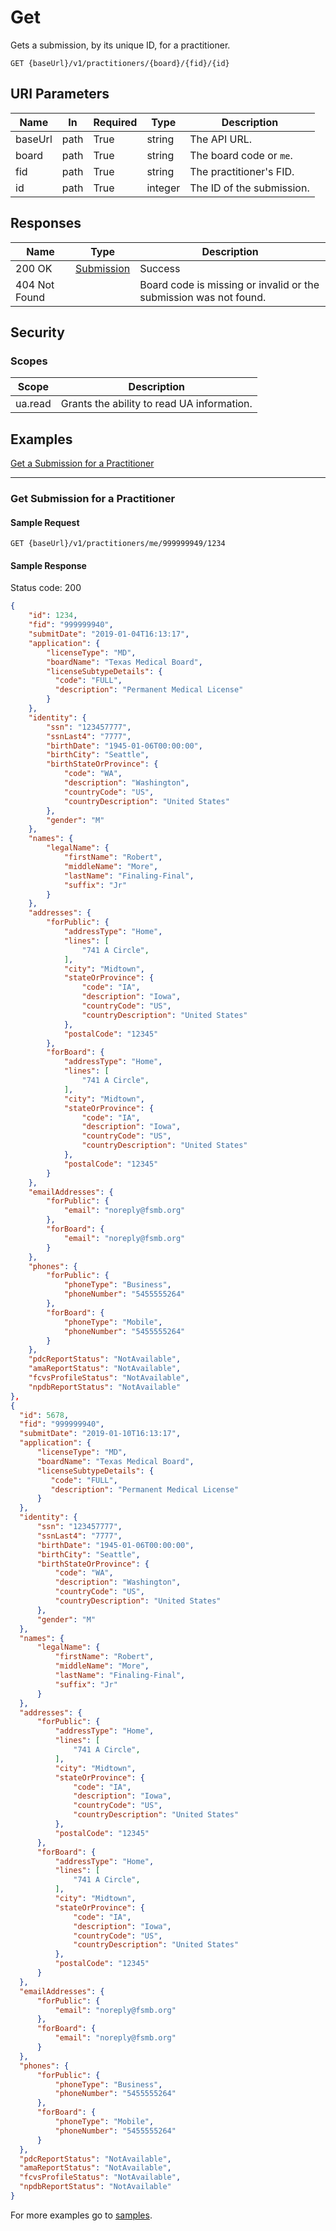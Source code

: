 # Get

Gets a submission, by its unique ID, for a practitioner.

```HTTP
GET {baseUrl}/v1/practitioners/{board}/{fid}/{id}
```

## URI Parameters

| Name | In | Required | Type | Description |
| - |-|-|-|-|
| baseUrl | path | True | string | The API URL. |
| board | path | True | string | The board code or `me`. |
| fid | path | True | string | The practitioner's FID. |
| id | path | True | integer | The ID of the submission. |

## Responses

| Name | Type | Description |
| - |-|-|
| 200 OK | [Submission](/docs/definitions/submission.md) | Success
| 404 Not Found | | Board code is missing or invalid or the submission was not found. |

## Security

### Scopes

| Scope | Description |
| -|-|
| ua.read | Grants the ability to read UA information. |

## Examples

[Get a Submission for a Practitioner](#get-submission-for-a-practitioner)

***

### Get Submission for a Practitioner

#### Sample Request

```HTTP
GET {baseUrl}/v1/practitioners/me/999999949/1234
```

#### Sample Response

Status code: 200

```json
{
    "id": 1234,
    "fid": "999999940",
    "submitDate": "2019-01-04T16:13:17",
    "application": {
        "licenseType": "MD",
        "boardName": "Texas Medical Board",
        "licenseSubtypeDetails": {
          "code": "FULL",
          "description": "Permanent Medical License"
        }
    },
    "identity": {
        "ssn": "123457777",
        "ssnLast4": "7777",
        "birthDate": "1945-01-06T00:00:00",
        "birthCity": "Seattle",
        "birthStateOrProvince": {
            "code": "WA",
            "description": "Washington",
            "countryCode": "US",
            "countryDescription": "United States"
        },
        "gender": "M"
    },
    "names": {
        "legalName": {
            "firstName": "Robert",
            "middleName": "More",
            "lastName": "Finaling-Final",
            "suffix": "Jr"
        }
    },
    "addresses": {
        "forPublic": {
            "addressType": "Home",
            "lines": [
                "741 A Circle",
            ],
            "city": "Midtown",
            "stateOrProvince": {
                "code": "IA",
                "description": "Iowa",
                "countryCode": "US",
                "countryDescription": "United States"
            },
            "postalCode": "12345"
        },
        "forBoard": {
            "addressType": "Home",
            "lines": [
                "741 A Circle",
            ],
            "city": "Midtown",
            "stateOrProvince": {
                "code": "IA",
                "description": "Iowa",
                "countryCode": "US",
                "countryDescription": "United States"
            },
            "postalCode": "12345"
        }
    },
    "emailAddresses": {
        "forPublic": {
            "email": "noreply@fsmb.org"
        },
        "forBoard": {
            "email": "noreply@fsmb.org"
        }
    },
    "phones": {
        "forPublic": {
            "phoneType": "Business",
            "phoneNumber": "5455555264"
        },
        "forBoard": {
            "phoneType": "Mobile",
            "phoneNumber": "5455555264"
        }
    },
    "pdcReportStatus": "NotAvailable",
    "amaReportStatus": "NotAvailable",
    "fcvsProfileStatus": "NotAvailable",
    "npdbReportStatus": "NotAvailable"
},
{
  "id": 5678,
  "fid": "999999940",
  "submitDate": "2019-01-10T16:13:17",
  "application": {
      "licenseType": "MD",
      "boardName": "Texas Medical Board",
      "licenseSubtypeDetails": {
         "code": "FULL",
         "description": "Permanent Medical License"
      }
  },
  "identity": {
      "ssn": "123457777",
      "ssnLast4": "7777",
      "birthDate": "1945-01-06T00:00:00",
      "birthCity": "Seattle",
      "birthStateOrProvince": {
          "code": "WA",
          "description": "Washington",
          "countryCode": "US",
          "countryDescription": "United States"
      },
      "gender": "M"
  },
  "names": {
      "legalName": {
          "firstName": "Robert",
          "middleName": "More",
          "lastName": "Finaling-Final",
          "suffix": "Jr"
      }
  },
  "addresses": {
      "forPublic": {
          "addressType": "Home",
          "lines": [
              "741 A Circle",
          ],
          "city": "Midtown",
          "stateOrProvince": {
              "code": "IA",
              "description": "Iowa",
              "countryCode": "US",
              "countryDescription": "United States"
          },
          "postalCode": "12345"
      },
      "forBoard": {
          "addressType": "Home",
          "lines": [
              "741 A Circle",
          ],
          "city": "Midtown",
          "stateOrProvince": {
              "code": "IA",
              "description": "Iowa",
              "countryCode": "US",
              "countryDescription": "United States"
          },
          "postalCode": "12345"
      }
  },
  "emailAddresses": {
      "forPublic": {
          "email": "noreply@fsmb.org"
      },
      "forBoard": {
          "email": "noreply@fsmb.org"
      }
  },
  "phones": {
      "forPublic": {
          "phoneType": "Business",
          "phoneNumber": "5455555264"
      },
      "forBoard": {
          "phoneType": "Mobile",
          "phoneNumber": "5455555264"
      }
  },
  "pdcReportStatus": "NotAvailable",
  "amaReportStatus": "NotAvailable",
  "fcvsProfileStatus": "NotAvailable",
  "npdbReportStatus": "NotAvailable"
}
```

For more examples go to [samples](/samples/).
